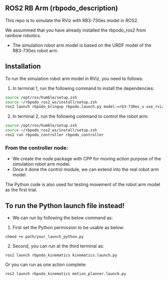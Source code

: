 ## ROS2 RB Arm (rbpodo_description)

This repo is to simulate the RViz with RB3-730es model in ROS2.

We assummed that you have already installed the rbpodo_ros2 from rainbow robotics.
- The simulation robot arm model is based on the URDF model of the RB3-730es robot arm.

## Installation

To run the simulation robot arm model in RViz, you need to follows:
1. In terminal 1, run the following command to install the dependencies:
```bash
source /opt/ros/humble/setup.zsh
source ~/rbpodo_ros2_ws/install/setup.zsh
ros2 launch rbpodo_bringup rbpodo.launch.py model:=rb3-730es_u use_rviz:=true use_fake_hardware:=true
```

2. In terminal 2, run the following command to control the robot arm:
```bash
source /opt/ros/humble/setup.zsh
source ~/rbpodo_ros2_ws/install/setup.zsh
ros2 run rbpodo_controller rbpodo_controller
```

### From the controller node:
- We create the node package with CPP for moving action purpose of the simulation robot arm model.
- Once it done the control module, we can extend into the real robot arm model.

The Python code is also used for testing movement of the robot arm model as the first trial.

## To run the Python launch file instead!

- We can run by following the below command as:
1. First set the Python permission to be usable as below:
```
chmod +x path/your_launch_python.py
```
2. Second, you can run at the third terminal as:
```
ros2 launch rbpodo_kinematics kinematics.launch.py
```
Or you can run as one action complete:
```
ros2 launch rbpodo_kinematics motion_planner.launch.py
```

